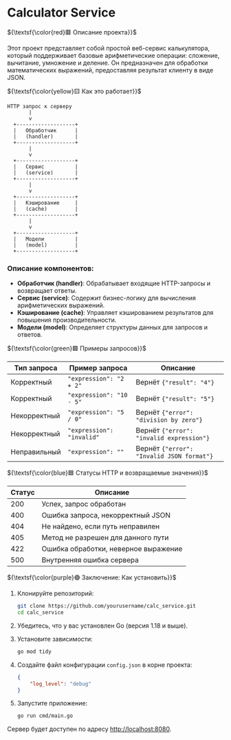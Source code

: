 # Calculator Service

${\textsf{\color{red}🟥 Описание проекта}}$

Этот проект представляет собой простой веб-сервис калькулятора, который поддерживает базовые арифметические операции: сложение, вычитание, умножение и деление. Он предназначен для обработки математических выражений, предоставляя результат клиенту в виде JSON.

${\textsf{\color{yellow}🟨 Как это работает}}$

```
HTTP запрос к серверу
       |
       v
  +-------------------+
  |   Обработчик      |
  |   (handler)       |
  +-------------------+
       |
       v
  +-------------------+
  |   Сервис          |
  |   (service)       |
  +-------------------+
       |
       v
  +-------------------+
  |   Кэширование     |
  |   (cache)         |
  +-------------------+
       |
       v
  +-------------------+
  |   Модели          |
  |   (model)         |
  +-------------------+
```

### Описание компонентов:
- **Обработчик (handler)**: Обрабатывает входящие HTTP-запросы и возвращает ответы.
- **Сервис (service)**: Содержит бизнес-логику для вычисления арифметических выражений.
- **Кэширование (cache)**: Управляет кэшированием результатов для повышения производительности.
- **Модели (model)**: Определяет структуры данных для запросов и ответов.

${\textsf{\color{green}🟩 Примеры запросов}}$

| Тип запроса              | Пример запроса         | Описание                               |
|-------------------------|-----------------------|----------------------------------------|
| Корректный              | `"expression": "2 + 2"` | Вернёт `{"result": "4"}`              |
| Корректный              | `"expression": "10 - 5"` | Вернёт `{"result": "5"}`              |
| Некорректный            | `"expression": "5 / 0"`  | Вернёт `{"error": "division by zero"}` |
| Некорректный            | `"expression": "invalid"` | Вернёт `{"error": "invalid expression"}` |
| Неправильный            | `"expression": ""`     | Вернёт `{"error": "Invalid JSON format"}` |

${\textsf{\color{blue}🟦 Статусы HTTP и возвращаемые значения}}$

| Статус | Описание                                     |
|--------|----------------------------------------------|
| 200    | Успех, запрос обработан                     |
| 400    | Ошибка запроса, некорректный JSON          |
| 404    | Не найдено, если путь неправилен            |
| 405    | Метод не разрешен для данного пути         |
| 422    | Ошибка обработки, неверное выражение        |
| 500    | Внутренняя ошибка сервера                   |

${\textsf{\color{purple}🟣 Заключение: Как установить}}$

1. Клонируйте репозиторий:
   
   ```bash
   git clone https://github.com/yourusername/calc_service.git
   cd calc_service
   ```

2. Убедитесь, что у вас установлен Go (версия 1.18 и выше).

3. Установите зависимости:
   
   ```bash
   go mod tidy
   ```

4. Создайте файл конфигурации `config.json` в корне проекта:

   ```json
   {
       "log_level": "debug"
   }
   ```

5. Запустите приложение:

   ```bash
   go run cmd/main.go
   ```

Сервер будет доступен по адресу [http://localhost:8080](http://localhost:8080).
